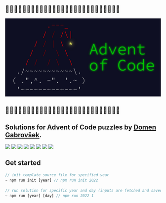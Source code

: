 ## 🎄🎁🎄🎁🎄🎁🎄🎁🎄🎁🎄🎁🎄🎁🎄🎁🎄🎁🎄🎁🎄🎁🎄🎁🎄🎁🎄

![logo](./img/aoc.jpeg)

## 🎄🎁🎄🎁🎄🎁🎄🎁🎄🎁🎄🎁🎄🎁🎄🎁🎄🎁🎄🎁🎄🎁🎄🎁🎄🎁🎄

## Solutions for Advent of Code puzzles by [Domen Gabrovšek](https://www.github.com/domengabrovsek).

![](https://img.shields.io/badge/2022%20⭐-30/50-blue) 
![](https://img.shields.io/badge/2021%20⭐-30/50-green) 
![](https://img.shields.io/badge/2020%20⭐-27/50-red) 
![](https://img.shields.io/badge/2019%20⭐-8/50-purple) 
![](https://img.shields.io/badge/2018%20⭐-2/50-brown) 
![](https://img.shields.io/badge/2017%20⭐-0/50-orange)
![](https://img.shields.io/badge/2016%20⭐-0/50-cyan)
![](https://img.shields.io/badge/2015%20⭐-0/50-yellow)

## Get started

```js
// init template source file for specified year
~ npm run init [year] // npm run init 2022

// run solution for specific year and day (inputs are fetched and saved automatically)
~ npm run [year] [day] // npm run 2022 1
```
